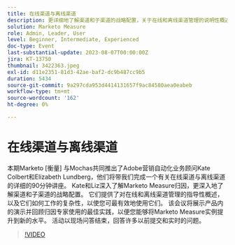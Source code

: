 ```yaml
---
title: 在线渠道与离线渠道
description: 更详细地了解渠道和子渠道的战略配置，关于在线和离线渠道管理的说明性概述，它们的工作方式，该会议展示了产品内演示并回顾归因专家使用的最佳实践
solution: Marketo Measure
role: Admin, Leader, User
level: Beginner, Intermediate, Experienced
doc-type: Event
last-substantial-update: 2023-08-07T00:00:00Z
jira: KT-13750
thumbnail: 3422363.jpeg
exl-id: d11e2351-81d3-42ae-baf2-dc9b487cc9b5
duration: 5434
source-git-commit: 9a297cda953d4414131657f9ac84580aea0eabeb
workflow-type: tm+mt
source-wordcount: '162'
ht-degree: 0%

---
```


# 在线渠道与离线渠道

本期Marketo [衡量] 与Mochas共同推出了Adobe营销自动化业务顾问Kate Colbert和Elizabeth Lundberg，他们将带我们完成一个有关在线渠道与离线渠道的详细的90分钟讲座。 Kate和Liz深入了解Marketo Measure归因，更深入地了解渠道和子渠道的战略配置。 它们提供了对在线和离线渠道管理的指导性概述，以及它们如何工作的复杂性，以使您可最有效地使用它们。 该会议将展示产品内的演示并回顾归因专家使用的最佳实践，以便您能够将Marketo Measure实例提升到新的水平。 活动以现场问答结束，回答许多以前提交和实时的问题。

>[!VIDEO](https://video.tv.adobe.com/v/3422363/?learn=on)
